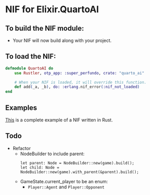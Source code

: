# NIF for Elixir.QuartoAI

## To build the NIF module:

- Your NIF will now build along with your project.

## To load the NIF:

```elixir
defmodule QuartoAI do
    use Rustler, otp_app: :super_perfundo, crate: "quarto_ai"

    # When your NIF is loaded, it will override this function.
    def add(_a, _b), do: :erlang.nif_error(:nif_not_loaded)
end
```

## Examples

[This](https://github.com/hansihe/NifIo) is a complete example of a NIF written in Rust.

## Todo
- Refactor
    - NodeBuilder to include parent:
        ```
        let parent: Node = NodeBuilder::new(game).build();
        let child: Node = NodeBuilder::new(game).with_parent(&parent).build();
        ```
    - GameState.current_player to be an enum:
        - `Player::Agent` and `Player::Opponent`
